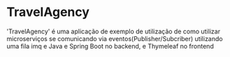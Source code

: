 # TravelAgency
'TravelAgency' é uma aplicação de exemplo de utilização de como utilizar microserviços se comunicando via eventos(Publisher/Subcriber) utilizando uma fila imq e Java e Spring Boot no backend, e Thymeleaf no frontend

